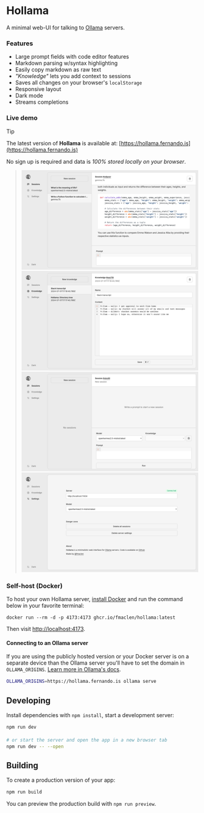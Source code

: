 # Hollama

A minimal web-UI for talking to [Ollama](https://github.com/jmorganca/ollama/) servers.

### Features

- Large prompt fields with code editor features
- Markdown parsing w/syntax highlighting
- Easily copy markdown as raw text
- _"Knowledge"_ lets you add context to sessions
- Saves all changes on your browser's `localStorage`
- Responsive layout
- Dark mode
- Streams completions

### Live demo

> [!TIP]
> The latest version of **Hollama** is available at: [https://hollama.fernando.is](https://hollama.fernando.is)

No sign up is required and data is _100% stored locally on your browser_.

> ![session](docs/session.png)
> ![knowledge](docs/knowledge.png)
> ![session-new](docs/session-new.png)
> ![settings](docs/settings.png)


### Self-host (Docker)

To host your own Hollama server, [install Docker](https://www.docker.com/products/docker-desktop/) and run the command below in your favorite terminal:

```shell
docker run --rm -d -p 4173:4173 ghcr.io/fmaclen/hollama:latest 
```

Then visit [http://localhost:4173](http://localhost:4173).

#### Connecting to an Ollama server

If you are using the publicly hosted version or your Docker server is on a separate device than the Ollama server you'll have to set the domain in `OLLAMA_ORIGINS`. [Learn more in Ollama's docs](https://github.com/ollama/ollama/blob/main/docs/faq.md#how-do-i-configure-ollama-server).

```bash
OLLAMA_ORIGINS=https://hollama.fernando.is ollama serve
```

## Developing

Install dependencies with `npm install`, start a development server:

```bash
npm run dev

# or start the server and open the app in a new browser tab
npm run dev -- --open
```

## Building

To create a production version of your app:

```bash
npm run build
```

You can preview the production build with `npm run preview`.
